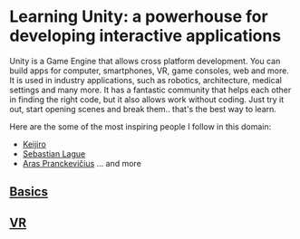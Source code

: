 # Learning Unity: a powerhouse for developing interactive applications
Unity is a Game Engine that allows cross platform development. You can build apps for computer, smartphones, VR, game consoles, web and more.
It is used in industry applications, such as robotics, architecture, medical settings and many more.
It has a fantastic community that helps each other in finding the right code, but it also allows work without coding. Just try it out, start opening scenes and break them.. that's the best way to learn.

Here are the some of the most inspiring people I follow in this domain:
- [Keijiro](https://github.com/keijiro)
- [Sebastian Lague](https://github.com/SebLague)
- [Aras Pranckevičius](https://github.com/aras-p)
... and more

## [Basics](basics/Intro%20To%20Unity%20-%20First%20Unity%20Project.md)

## [VR](vr/Intro%20To%20VR%20-%20Our%20First%20VR%20Project.md)
